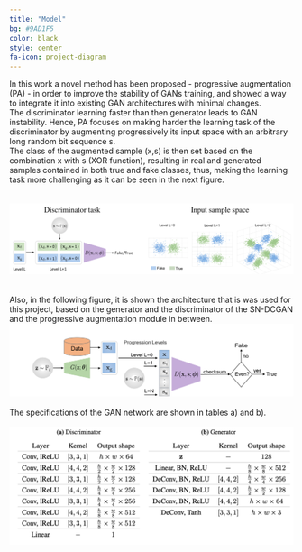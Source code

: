 ```yaml
---
title: "Model"
bg: #9AD1F5
color: black
style: center
fa-icon: project-diagram
---
```


<p style='text-align: justify;'>

In this work a novel method has been proposed - progressive augmentation (PA) - in order to improve the stability of GANs training, and showed a way to integrate it into existing GAN architectures with minimal changes.
<br />
The discriminator learning faster than then generator leads to GAN instability. Hence, PA focuses on making harder the learning task of the discriminator by augmenting progressively its input space with an arbitrary long random bit sequence s.
<br />
The class of the augmented sample (x,s) is then set based on the combination x with s (XOR function), resulting in real and generated samples contained in both true and fake classes, thus, making the learning task more challenging as it can be seen in the next figure.
<br />
<br>
<br>
<img src="./assets/pa.png" alt="PA-training"/>
<br />
<br>
<br>
Also, in the following figure, it is shown the architecture that is was used for this project, based on the generator and the discriminator of the SN-DCGAN and the progressive augmentation module in between.
<br />
<img src="./assets/im1.png" alt="SN-DCGAN Model"/>
<br />
<br />
The specifications of the GAN network are shown in tables a) and b).
<br />
<br />
<img src="./assets/im2.png" alt="SN-DCGAN Model"/>
<br />
<br />
</p>
